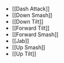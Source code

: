 - [[Dash Attack]]
- [[Down Smash]]
- [[Down Tilt]]
- [[Forward Tilt]]
- [[Forward Smash]]
- [[Jab]]
- [[Up Smash]]
- [[Up Tilt]]